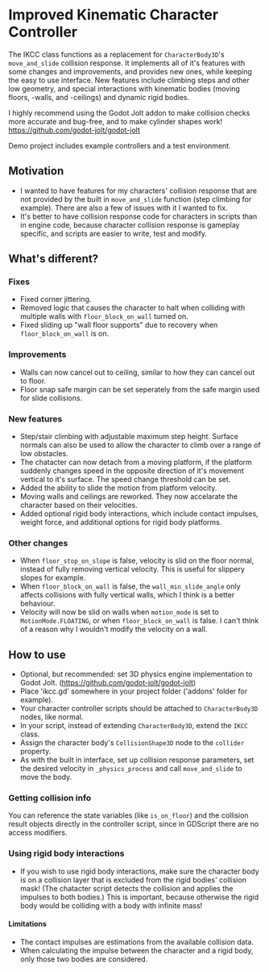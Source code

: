 # Improved Kinematic Character Controller

The IKCC class functions as a replacement for ```CharacterBody3D```'s ```move_and_slide``` collision response. It implements all of it's features with some changes and improvements, and provides new ones, while keeping the easy to use interface. New features include climbing steps and other low geometry, and special interactions with kinematic bodies (moving floors, -walls, and -ceilings) and dynamic rigid bodies.

I highly recommend using the Godot Jolt addon to make collision checks more accurate and bug-free, and to make cylinder shapes work! https://github.com/godot-jolt/godot-jolt

Demo project includes example controllers and a test environment.

## Motivation

- I wanted to have features for my characters' collision response that are not provided by the built in ```move_and_slide``` function (step climbing for example). There
are also a few of issues with it I wanted to fix.
- It's better to have collision response code for characters in scripts than in engine code, because character collision response is gameplay specific, and scripts are easier to write, test and modify.

## What's different?

### Fixes
- Fixed corner jittering.
- Removed logic that causes the character to halt when colliding with multiple walls with ```floor_block_on_wall``` turned on.
- Fixed sliding up "wall floor supports" due to recovery when ```floor_block_on_wall``` is on.

### Improvements
- Walls can now cancel out to ceiling, similar to how they can cancel out to floor.
- Floor snap safe margin can be set seperately from the safe margin used for slide collisions.

### New features
- Step/stair climbing with adjustable maximum step height. Surface normals can also be used to allow the character to climb over a range of low obstacles.
- The chatacter can now detach from a moving platform, if the platform suddenly changes speed in the opposite direction of it's movement vertical to it's surface. The speed change threshold can be set.
- Added the ability to slide the motion from platform velocity.
- Moving walls and ceilings are reworked. They now accelarate the character based on their velocities.
- Added optional rigid body interactions, which include contact impulses, weight force, and additional options for rigid body platforms.

### Other changes
- When ```floor_stop_on_slope``` is false, velocity is slid on the floor normal, instead of fully removing vertical velocity. This is useful for slippery slopes for example.
- When ```floor_block_on_wall``` is false, the ```wall_min_slide_angle``` only affects collisions with fully vertical walls, which I think is a better behaviour.
- Velocity will now be slid on walls
when ```motion_mode``` is set to ```MotionMode.FLOATING```, or when ```floor_block_on_wall``` is false. I can't think of a reason why I wouldn't modify the velocity on a wall.

## How to use
- Optional, but recommended: set 3D physics engine implementation to Godot Jolt. (https://github.com/godot-jolt/godot-jolt)
- Place 'ikcc.gd' somewhere in your project folder ('addons' folder for example).
- Your character controller scripts should be attached to ```CharacterBody3D``` nodes, like normal.
- In your script, instead of extending ```CharacterBody3D```, extend the ```IKCC``` class.
- Assign the character body's ```CollisionShape3D``` node to the ```collider``` property.
- As with the built in interface, set up collision response parameters, set the desired velocity in ```_physics_process```  and call ```move_and_slide``` to move the body.
### Getting collision info
You can reference the state variables (like ```is_on_floor```) and the collision result objects directly in the controller script, since in GDScript there are no access modifiers.
### Using rigid body interactions
- If you wish to use rigid body interactions, make sure the character body is on a collision layer that is excluded from the rigid bodies' collision mask! (The chatacter script detects the collision and applies the impulses to both bodies.) This is important, because otherwise the rigid body would be colliding with a body with infinite mass!
#### Limitations
- The contact impulses are estimations from the available collision data.
- When calculating the impulse between the character and a rigid body, only those two bodies are considered.
